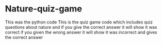 # Nature-quiz-game
This was the python code 
This is the quiz game code which includes quiz questions about nature and if you give the correct answer it will show it was correct 
if you given the wrong answer it will show it was incorrect and gives the correct answer

 
